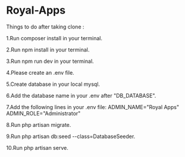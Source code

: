 # Royal-Apps

Things to do after taking clone :

1.Run composer install in your terminal.

2.Run npm install in your terminal.

3.Run npm run dev in your terminal.

4.Please create an .env file.

5.Create database in your local mysql.

6.Add the database name in your .env after "DB_DATABASE".

7.Add the following lines in your .env file:
ADMIN_NAME="Royal Apps"
ADMIN_ROLE="Administrator"

8.Run php artisan migrate.

9.Run php artisan db:seed --class=DatabaseSeeder.

10.Run php artisan serve.
